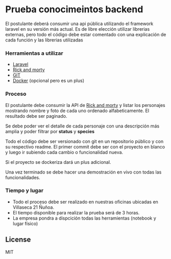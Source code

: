 # Prueba conocimeintos backend

El postulante deberá consumir una api pública utilizando el framework laravel en su versión más actual.
Es de libre elección utilizar librerias externas, pero todo el código debe estar comentado con una explicación de cada función y las librerias utilizadas 

### Herramientas a utilizar

- [Laravel]
- [Rick and morty]
- [GIT]
- [Docker] (opcional pero es un plus)

### Proceso

El postulante debe consumir la API de [Rick and morty] y listar los personajes mostrando nombre y foto de cada uno ordenado alfabeticamente. El resultado debe ser paginado.

Se debe poder ver el detalle de cada personaje con una descripción más amplia y poder filtrar por **status** y **species**

Todo el código debe ser versionado con git en un repositorio público y con su respectivo readme. El primer commit debe ser con el proyecto en blanco y luego ir subiendo cada cambio o funcionalidad nueva.

Si el proyecto se dockeriza dará un plus adicional.

Una vez terminado se debe hacer una demostración en vivo con todas las funcionalidades.

### Tiempo y lugar

- Todo el proceso debe ser realizado en nuestras oficinas ubicadas en Villaseca 21 Ñuñoa.
- El tiempo disponible para realizar la prueba será de 3 horas.
- La empresa pondra a dispcición todas las herramientas (notebook y lugar físico)

## License

MIT

   [Laravel]: <https://laravel.com/>
   [Rick and morty]: <https://rickandmortyapi.com/>
   [Docker]: <https://www.docker.com/>
   [GIT]: <https://git-scm.com/>
